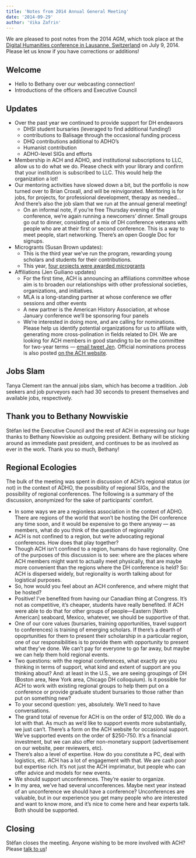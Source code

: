```yaml
---
title: 'Notes from 2014 Annual General Meeting'
date: '2014-09-29'
author: 'Vika Zafrin'
---
```

We are pleased to post notes from the 2014 AGM, which took place at the [Digital Humanities conference in Lausanne, Switzerland](http://dh2014.org/) on July 9, 2014. Please let us know if you have corrections or additions!

## Welcome

- Hello to Bethany over our webcasting connection!
- Introductions of the officers and Executive Council

## Updates

- Over the past year we continued to provide support for DH endeavors 
  - DHSI student bursaries (leveraged to find additional funding!)
  - contributions to Balisage through the occasional funding process
  - DHQ contributions additional to ADHO’s
  - Humanist contribution
  - ADHO-level SIGs and efforts
- Membership in ACH and ADHO, and institutional subscriptions to LLC, allow us to do what we do. Please check with your library and confirm that your institution is subscribed to LLC. This would help the organization a lot!
- Our mentoring activities have slowed down a bit, but the portfolio is now turned over to Brian Croxall, and will be reinvigorated. Mentoring is for jobs, for projects, for professional development, therapy as needed… And there’s also the job slam that we run at the annual general meeting! 
  - On an informal note, if you’re free Thursday evening of the conference, we’re again running a newcomers’ dinner. Small groups go out to dinner, consisting of a mix of DH conference veterans with people who are at their first or second conference. This is a way to meet people, start networking. There’s an open Google Doc for signups.
- Microgrants (Susan Brown updates): 
  - This is the third year we’ve run the program, rewarding young scholars and students for their contributions.
  - This year, [four projects were awarded microgrants](/news/2014/07/ach_microgrants_winners_2014/)
- Affiliations (Jen Guiliano updates) 
  - For the first time, ACH is announcing an affiliations committee whose aim is to broaden our relationships with other professional societies, organizations, and initiatives.
  - MLA is a long-standing partner at whose conference we offer sessions and other events
  - A new partner is the American History Association, at whose January conference we’ll be sponsoring four panels
  - We’re interested in doing more, and are calling for nominations. Please help us identify potential organizations for us to affiliate with, generating more cross-polination in fields related to DH. We are looking for ACH members in good standing to be on the committee for two-year terms — [email tweet Jen](/about/officers/). Official nominations process is also posted [on the ACH website](/news/2014/07/call-for-nominations-affiliates-committee/).

## Jobs Slam

Tanya Clement ran the annual jobs slam, which has become a tradition. Job seekers and job purveyors each had 30 seconds to present themselves and available jobs, respectively.

## Thank you to Bethany Nowviskie

Stéfan led the Executive Council and the rest of ACH in expressing our huge thanks to Bethany Nowviskie as outgoing president. Bethany will be sticking around as immediate past president, and continues to be as involved as ever in the work. Thank you so much, Bethany!

## Regional Ecologies

The bulk of the meeting was spent in discussion of ACH’s regional status (or not) in the context of ADHO, the possibility of regional SIGs, and the possibility of regional conferences. The following is a summary of the discussion, anonymized for the sake of participants’ comfort.

- In some ways we are a regionless association in the context of ADHO. There are regions of the world that won’t be hosting the DH conference any time soon, and it would be expensive to go there anyway — as members, what do you think of the question of regionality
- ACH is not confined to a region, but we’re advocating regional conferences. How does that play together?
- Though ACH isn’t confined to a region, humans do have regionality. One of the purposes of this discussion is to see: where are the places where ACH members might want to actually meet physically, that are maybe more convenient than the regions where the DH conference is held? So: ACH is dispersed widely, but regionality is worth talking about for logistical purposes.
- So, how would you feel about an ACH conference, and where might that be hosted?
- Positive! I’ve benefited from having our Canadian thing at Congress. It’s not as competitive, it’s cheaper, students have really benefited. If ACH were able to do that for other groups of people—Eastern \[North American\] seaboard, Mexico, whatever, we should be supportive of that.
- One of our core values (bursaries, training opportunities, travel support to conferences) is training of emerging scholars. If there’s a dearth of opoprtunities for them to present their scholarship in a particular region, one of our responsibilities is to provide them with opportunity to present what they’ve done. We can’t pay for everyone to go far away, but maybe we can help them hold regional events.
- Two questions: with the regional conferences, what exactly are you thinking in terms of support, what kind and extent of support are you thinking about? And: at least in the U.S., we are seeing groupings of DH (Boston area, New York area, Chicago DH colloquium). Is it possible for ACH to work with existing regional groups to help them put on a conference or provide graduate student bursaries to those rather than put on something new?
- To your second question: yes, absolutely. We’ll need to have conversations.
- The grand total of revenue for ACH is on the order of $12,000. We do a lot with that. As much as we’d like to support events more substantially, we just can’t. There’s a form on the ACH website for occasional support. We’ve supported events on the order of $250-750. It’s a financial investment, but we can also offer non-monetary support (advertisement on our website, peer reviewers, etc).
- There’s also a level of expertise. How do you constitute a PC, deal with logistics, etc. ACH has a lot of engagement with that. We are cash poor but expertise rich. It’s not just the ACH imprimatur, but people who can offer advice and models for new events.
- We should support unconferences. They’re easier to organize.
- In my area, we’ve had several unconferences. Maybe next year instead of an unconference we should have a conference? Unconferences are valuable, but in our experience you get many people who are interested and want to know more, and it’s nice to come here and hear experts talk. Both should be supported.

## Closing

Stéfan closes the meeting. Anyone wishing to be more involved with ACH? Please [talk to us](/about/officers/)!